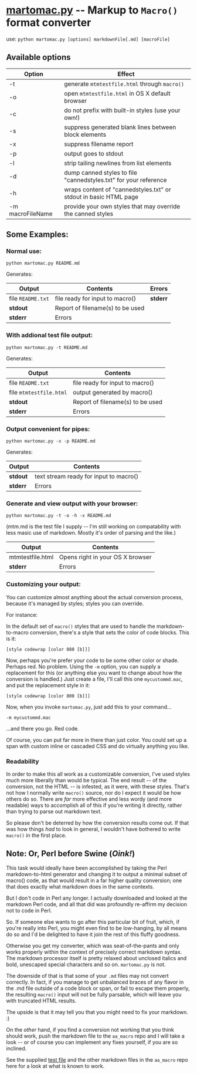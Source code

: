 # [martomac.py](martomac.py) -- Markup to `Macro()` format converter

use: `python martomac.py [options] markdownFile[.md] [macroFile]`

## Available options

Option | Effect
------ | ------
  -t | generate `mtmtestfile.html` through `macro()`  
  -o | open `mtmtestfile.html` in OS X default browser
  -c | do not prefix with built-in styles \(use your own\!\)
  -s | suppress generated blank lines between block elements
  -x | suppress filename report
  -p | output goes to stdout
  -l | strip tailing newlines from list elements
  -d | dump canned styles to file "cannedstyles.txt" for your reference
  -h | wraps content of "cannedstyles.txt" or stdout in basic HTML page
  -m macroFileName | provide your own styles that may override the canned styles

## Some Examples:

### Normal use:

    python martomac.py README.md

Generates:

Output | Contents | Errors
-------|----------|-------
file `README.txt` | file ready for input to macro\(\) | **stderr**
**stdout** | Report of filename\(s\) to be used
**stderr** | Errors

### With addional test file output:

    python martomac.py -t README.md

Generates:

Output | Contents
-------|---------
file `README.txt` | file ready for input to macro\(\)
file `mtmtestfile.html` | output generated by macro\(\)
**stdout** | Report of filename\(s\) to be used
**stderr** | Errors

### Output convenient for pipes:

    python martomac.py -x -p README.md

Generates:

Output | Contents
-------|---------
**stdout** | text stream ready for input to macro\(\)
**stderr** | Errors

### Generate and view output with your browser:

    python martomac.py -t -o -h -x README.md

\(mtm.md is the test file I supply -- I'm still working
on compatability with less masic use of markdown. Mostly
it's order of parsing and the like.\)

Output | Contents
-------|---------
mtmtestfile.html | Opens right in your OS X browser
**stderr** | Errors

### Customizing your output:

You can customize almost anything about the actual conversion
process, because it's managed by styles; styles you can override.

For instance:

In the default set of `macro()` styles that are used to
handle the markdown-to-macro conversion, there's a style
that sets the color of code blocks. This is it:

    [style codewrap [color 080 [b]]]  

Now, perhaps you're prefer your code to be some other color or shade.
Perhaps red. No problem. Using the `-m` option, you can supply a
replacement for this \(or anything else you want to change about how the
conversion is handled.\) Just create a file, I'll call this one
`mycustommd.mac`, and put the replacement style in it:

    [style codewrap [color 800 [b]]]  

Now, when you invoke `martomac.py`, just add this to your command...

    -m mycustommd.mac

...and there you go. Red code.

Of course, you can put far more in there than just color. You could
set up a span with custom inline or cascaded CSS and do virtually
anything you like.

### Readability

In order to make this all work as a customizable conversion, I've used
styles much more liberally than would be typical. The end result -- of
the conversion, not the HTML -- is infested, as it were, with these
styles. That's not how I normally write `macro()` source, nor do I
expect it would be how others do so. There are *far* more effective and
less wordy \(and more readable\) ways to accomplish all of this if
you're writing it directly, rather than trying to parse out markdown
text.

So please don't be deterred by how the conversion results come out.
If that was how things *had* to look in general, I wouldn't have bothered
to write `macro()` in the first place.

## Note: Or, Perl before Swine \(*Oink!*\)

This task would ideally have been accomplished by taking the Perl
markdown-to-html generator and changing it to output a minimal subset of
macro\(\) code, as that would result in a far higher quality conversion;
one that does exactly what markdown does in the same contexts.

But I don't code in Perl any longer. I actually downloaded and looked at
the markdown Perl code, and all that did was profoundly re-affirm my
decision not to code in Perl.

So. If someone else wants to go after this particular bit of fruit,
which, if you're really into Perl, you might even find to be
low-hanging, by all means do so and I'd be delighted to have it join the
rest of this fluffy goodness.

Otherwise you get my converter, which was seat-of-the-pants and only works
properly within the context of precisely correct markdown syntax.
The markdown processor itself is pretty relaxed about unclosed italics
and bold, unescaped special characters and so on. `martomac.py` is not.

The downside of that is that some of your `.md` files may not convert
correctly. In fact, if you manage to get unbalanced braces of any
flavor in the .md file outside of a code block or span, or fail to escape
them properly, the resulting `macro()` input will not be fully parsable,
which will leave you with truncated HTML results.

The upside is that it may tell you that you might need to fix your
markdown. :\)

On the *other* hand, if you find a conversion not working that you think
should work, push the markdown file to the `aa_macro` repo and I will
take a look -- or of course you can implement any fixes yourself, if you
are so inclined.

See the supplied [test file](mtm.md) and the other markdown files in the
`aa_macro` repo here for a look at what is known to work.

